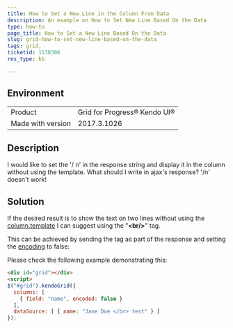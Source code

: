 ```yaml
---
title: How to Set a New Line in the Column From Data
description: An example on How to Set New Line Based On the Data
type: how-to
page_title: How to Set a New Line Based On the Data
slug: grid-how-to-set-new-line-based-on-the-data
tags: grid,
ticketid: 1138306
res_type: kb

---
```


## Environment
<table>
 <tr>
  <td>Product</td>
  <td>Grid for Progress® Kendo UI®</td>
 </tr> <tr>
  <td>Made with version</td>
  <td>2017.3.1026</td>
 </tr>
</table>


## Description

I would like to set the '/ n' in the response string and display it in the column without using the template.
What should I write in ajax's response?
'/n' doesn't work!

## Solution

If the desired result is to show the text on two lines without using the [column.template](https://docs.telerik.com/kendo-ui/api/javascript/ui/grid#configuration-columns.template) I can suggest using the "**<br/\>**" tag.  
  
This can be achieved by sending the tag as part of the response and setting the [encoding](https://docs.telerik.com/kendo-ui/api/javascript/ui/grid#configuration-columns.encoded) to false:  
  
Please check the following example demonstrating this:

````html
<div id="grid"></div>
<script>
$("#grid").kendoGrid({
  columns: [
    { field: "name", encoded: false }
  ],
  dataSource: [ { name: "Jane Doe </br> test" } ]
});
````
  
